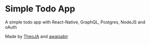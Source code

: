 # Simple Todo App

A simple todo app with React-Native, GraphQL, Postgres,  NodeJS and oAuth


Made by [TheoJA](https://github.com/theoJA) and [awaisabir](https://github.com/awaisabir)
